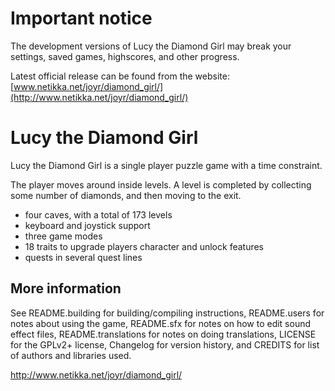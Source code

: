 # Important notice

The development versions of Lucy the Diamond Girl may break your settings, saved games, highscores, and other progress.

Latest official release can be found from the website: [www.netikka.net/joyr/diamond_girl/](http://www.netikka.net/joyr/diamond_girl/)



Lucy the Diamond Girl
=====================

Lucy the Diamond Girl is a single player puzzle game with a time constraint.

The player moves around inside levels. A level is completed by
collecting some number of diamonds, and then moving to the exit.

* four caves, with a total of 173 levels
* keyboard and joystick support
* three game modes
* 18 traits to upgrade players character and unlock features
* quests in several quest lines


More information
----------------

See README.building for building/compiling instructions,
README.users for notes about using the game,
README.sfx for notes on how to edit sound effect files,
README.translations for notes on doing translations,
LICENSE for the GPLv2+ license,
Changelog for version history,
and CREDITS for list of authors and libraries used.


http://www.netikka.net/joyr/diamond_girl/
